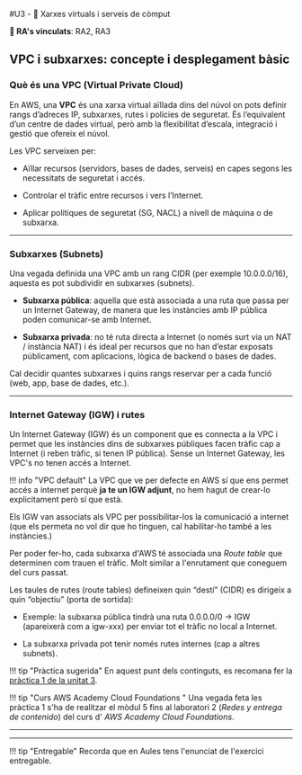 #U3 - 🔐 Xarxes virtuals i serveis de còmput

**🎯 RA's vinculats**: RA2, RA3

## VPC i subxarxes: concepte i desplegament bàsic

### Què és una VPC (Virtual Private Cloud)
En AWS, una **VPC** és una xarxa virtual aïllada dins del núvol on pots definir rangs d’adreces IP, subxarxes, rutes i policies de seguretat. És l’equivalent d’un centre de dades virtual, però amb la flexibilitat d’escala, integració i gestió que ofereix el núvol.

Les VPC serveixen per:

- Aïllar recursos (servidors, bases de dades, serveis) en capes segons les necessitats de seguretat i accés.

- Controlar el tràfic entre recursos i vers l’Internet.

- Aplicar polítiques de seguretat (SG, NACL) a nivell de màquina o de subxarxa.


---

### Subxarxes (Subnets)

Una vegada definida una VPC amb un rang CIDR (per exemple 10.0.0.0/16), aquesta es pot subdividir en subxarxes (subnets).

- **Subxarxa pública**: aquella que està associada a una ruta que passa per un Internet Gateway, de manera que les instàncies amb IP pública poden comunicar-se amb Internet.

- **Subxarxa privada**: no té ruta directa a Internet (o només surt via un NAT / instància NAT) i és ideal per recursos que no han d’estar exposats públicament, com aplicacions, lògica de backend o bases de dades.

Cal decidir quantes subxarxes i quins rangs reservar per a cada funció (web, app, base de dades, etc.).

---

### Internet Gateway (IGW) i rutes 

Un Internet Gateway (IGW) és un component que es connecta a la VPC i permet que les instàncies dins de subxarxes públiques facen tràfic cap a Internet (i reben tràfic, si tenen IP pública).
Sense un Internet Gateway, les VPC's no tenen accés a Internet.

!!! info "VPC default"
    La VPC que ve per defecte en AWS sí que ens permet accés a internet perquè **ja te un IGW adjunt**, no hem hagut de crear-lo explicitament però sí que està.

Els IGW van associats als VPC per possibilitar-los la comunicació a internet (que els permeta no vol dir que ho tinguen, cal habilitar-ho també a les instàncies.)

Per poder fer-ho, cada subxarxa d'AWS té associada una *Route table* que determinen com trauen el tràfic. Molt similar a l'enrutament que coneguem del curs passat.

Les taules de rutes (route tables) defineixen quin “destí” (CIDR) es dirigeix a quin “objectiu” (porta de sortida):

- Exemple: la subxarxa pública tindrà una ruta 0.0.0.0/0 → IGW (apareixerà com a igw-xxx) per enviar tot el tràfic no local a Internet.

- La subxarxa privada pot tenir només rutes internes (cap a altres subnets).

!!! tip "Pràctica sugerida"
    En aquest punt dels continguts, es recomana fer la [pràctica 1 de la unitat 3](u3_practiques.md).

!!! tip "Curs AWS Academy Cloud Foundations "
    Una vegada feta les pràctica 1 s'ha de realitzar el mòdul 5 fins al laboratori 2 (*Redes y entrega de contenido*) del curs d' *AWS Academy Cloud Foundations*.

---



---

!!! tip "Entregable"
    Recorda que en Aules tens l'enunciat de l'exercici entregable.


